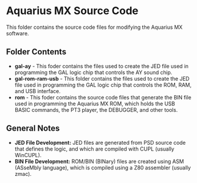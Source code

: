 # Aquarius MX Source Code
This folder contains the source code files for modifying the Aquarius MX software.

## Folder Contents
 - **gal-ay** - This foder contains the files used to create the JED file used in programming the GAL logic chip that controls the AY sound chip.
 - **gal-rom-ram-usb** - This folder contains the files used to create the JED file used in programming the GAL logic chip that controls the ROM, RAM, and USB interface.
 - **rom** - This foder contains the source code files that generate the BIN file used in programming the Aquarius MX ROM, which holds the USB BASIC commands, the PT3 player, the DEBUGGER, and other tools.

## General Notes
- **JED File Development:** JED files are generated from PSD source code that defines the logic, and which are compiled with CUPL (usually WinCUPL).
- **BIN File Development:** ROM/BIN (BINary) files are created using ASM (ASseMbly language), which is compiled using a Z80 assembler (usually zmac).
